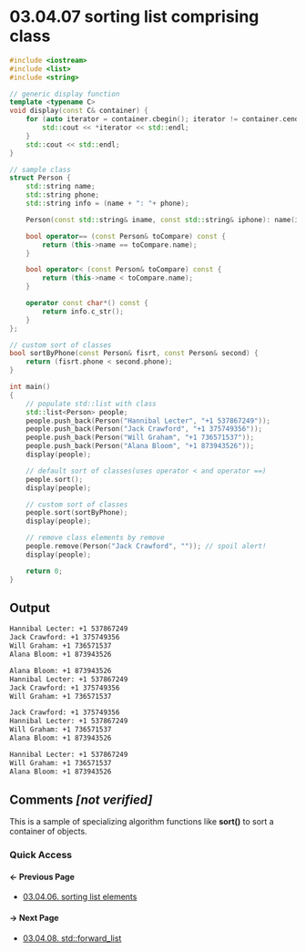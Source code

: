 # 03.04.07 sorting list comprising class

```cxx
#include <iostream>
#include <list>
#include <string>

// generic display function
template <typename C>
void display(const C& container) {
    for (auto iterator = container.cbegin(); iterator != container.cend(); ++iterator) {
        std::cout << *iterator << std::endl;
    }
    std::cout << std::endl;
}

// sample class
struct Person {
    std::string name;
    std::string phone;
    std::string info = (name + ": "+ phone);

    Person(const std::string& iname, const std::string& iphone): name(iname), phone(iphone) {}

    bool operator== (const Person& toCompare) const {
        return (this->name == toCompare.name);
    }

    bool operator< (const Person& toCompare) const {
        return (this->name < toCompare.name);
    }

    operator const char*() const {
        return info.c_str();
    }
};

// custom sort of classes
bool sortByPhone(const Person& fisrt, const Person& second) {
    return (fisrt.phone < second.phone);
}

int main()
{
    // populate std::list with class
    std::list<Person> people;
    people.push_back(Person("Hannibal Lecter", "+1 537867249"));
    people.push_back(Person("Jack Crawford", "+1 375749356"));
    people.push_back(Person("Will Graham", "+1 736571537"));
    people.push_back(Person("Alana Bloom", "+1 873943526"));
    display(people);

    // default sort of classes(uses operator < and operator ==)
    people.sort();
    display(people);

    // custom sort of classes
    people.sort(sortByPhone);
    display(people);

    // remove class elements by remove
    people.remove(Person("Jack Crawford", "")); // spoil alert!
    display(people);

    return 0;
}

```

## Output

```txt
Hannibal Lecter: +1 537867249
Jack Crawford: +1 375749356
Will Graham: +1 736571537
Alana Bloom: +1 873943526

Alana Bloom: +1 873943526
Hannibal Lecter: +1 537867249
Jack Crawford: +1 375749356
Will Graham: +1 736571537

Jack Crawford: +1 375749356
Hannibal Lecter: +1 537867249
Will Graham: +1 736571537
Alana Bloom: +1 873943526

Hannibal Lecter: +1 537867249
Will Graham: +1 736571537
Alana Bloom: +1 873943526

```

## Comments *[not verified]*

This is a sample of specializing algorithm functions like **sort()** to sort a container of objects.

### Quick Access

<div class="previous_page pagination">

#### &#8592; Previous Page

* [03.04.06. sorting list elements](./../../03.stl/04.list/06.sort.md)

</div>
<div class="next_page pagination">

#### &#8594; Next Page

* [03.04.08. std::forward_list](./../../03.stl/04.list/08.forward_list.md)

</div>
